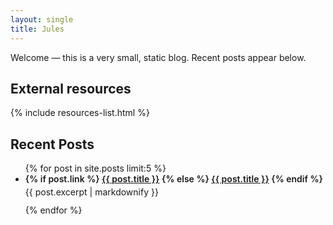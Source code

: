 ```yaml
---
layout: single
title: Jules
---
```


Welcome — this is a very small, static blog. Recent posts appear below.

## External resources

{% include resources-list.html %}

## Recent Posts

<ul class="post-list">
{% for post in site.posts limit:5 %}
  <li>
    <div style="margin: 0 0 .25rem 0; font-weight: 600;">
      {% if post.link %}
        <a href="{{ post.link }}" target="_blank" rel="noopener">{{ post.title }}</a>
      {% else %}
        <a href="{{ post.url | relative_url }}">{{ post.title }}</a>
      {% endif %}
    </div>
    <div class="post-excerpt" style="margin: 0 0 .75rem 0;">{{ post.excerpt | markdownify }}</div>
  </li>
{% endfor %}
</ul>
